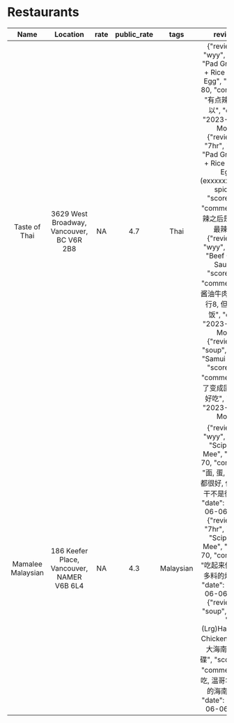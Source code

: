 # Restaurants

|      Name       |                  Location                   |  rate  |  public_rate  |  tags  |                                                                                                                  reviews                                                                                                                   |
|:---------------:|:-------------------------------------------:|:------:|:-------------:|:------:|:------------------------------------------------------------------------------------------------------------------------------------------------------------------------------------------------------------------------------------------:|
| Taste of Thai     | 3629 West Broadway, Vancouver, BC V6R 2B8  | NA   | 4.7         | Thai      | {"reviewer": "wyy", "food": "Pad Gra Paow + Rice & Fried Egg", "score": 80, "comment": "有点辣但还可以", "date": "2023-06-05 Mon"} <br> {"reviewer": "7hr", "food": "Pad Gra Paow + Rice & Fried Egg (exxxxxxxxxxtra spicy)", "score": 85, "comment": "加辣之后是我吃过最辣的"} <br> {"reviewer": "wyy", "food": "Beef Oyster Sauce", "score": 65, "comment": "甜酱油牛肉, 味道还行8, 但是不带饭", "date": "2023-06-05 Mon"} <br> {"reviewer": "soup", "food": "Samui Island", "score": 70, "comment": "冷了变成固体了不好吃", "date": "2023-06-05 Mon"}                                                                                                                     |
| Mamalee Malaysian | 186 Keefer Place, Vancouver, NAMER V6B 6L4 | NA   | 4.3         | Malaysian | {"reviewer": "wyy", "food": "Scipy Pan Mee", "score": 70, "comment": "面, 蛋, 肉, 辣椒都很好, 但是小鱼干不是很喜欢", "date": "2023-06-06 Tue" } <br> {"reviewer": "7hr", "food": "Scipy Pan Mee", "score": 70, "comment": "吃起来像加了很多料的炒河粉", "date": "2023-06-06 Tue" } <br> {"reviewer": "soup", "food": "(Lrg)Hainanese Chicken Rice 加大海南雞飯一碟", "score": 90, "comment": "好吃, 温哥华最好吃的海南鸡饭", "date": "2023-06-06 Tue"} |
